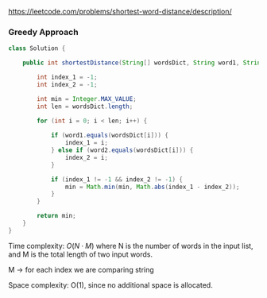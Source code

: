 https://leetcode.com/problems/shortest-word-distance/description/


### Greedy Approach

```java
class Solution {

    public int shortestDistance(String[] wordsDict, String word1, String word2) {

        int index_1 = -1;
        int index_2 = -1;

        int min = Integer.MAX_VALUE;
        int len = wordsDict.length;
        
        for (int i = 0; i < len; i++) {

            if (word1.equals(wordsDict[i])) {
                index_1 = i;
            } else if (word2.equals(wordsDict[i])) {
                index_2 = i;
            }

            if (index_1 != -1 && index_2 != -1) {
                min = Math.min(min, Math.abs(index_1 - index_2));
            }
        }

        return min;
    }
}
```

Time complexity: $O(N⋅M)$ where N is the number of words in the input list, and M is the total length of two input words.

M &rarr; for each index we are comparing string

Space complexity: O(1), since no additional space is allocated.